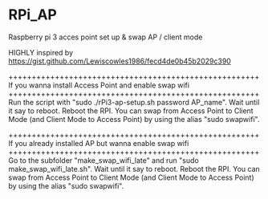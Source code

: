 # RPi_AP
Raspberry pi 3 acces point set up & swap AP / client mode

HIGHLY inspired by https://gist.github.com/Lewiscowles1986/fecd4de0b45b2029c390

++++++++++++++++++++++++++++++++++++++++++++++++++++++
If you wanna install Access Point and enable swap wifi
++++++++++++++++++++++++++++++++++++++++++++++++++++++
Run the script with "sudo ./rPi3-ap-setup.sh password AP_name".
Wait until it say to reboot.
Reboot the RPI.
You can swap from Access Point to Client Mode (and Client Mode to Access Point) by using the alias "sudo swapwifi".


++++++++++++++++++++++++++++++++++++++++++++++++++++++
If you already installed AP but wanna enable swap wifi
++++++++++++++++++++++++++++++++++++++++++++++++++++++
Go to the subfolder "make_swap_wifi_late" and run "sudo make_swap_wifi_late.sh".
Wait until it say to reboot.
Reboot the RPI.
You can swap from Access Point to Client Mode (and Client Mode to Access Point) by using the alias "sudo swapwifi".
